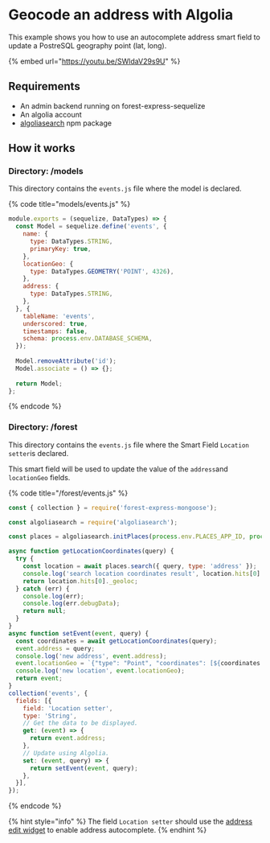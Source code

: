 # Geocode an address with Algolia

This example shows you how to use an autocomplete address smart field to update a PostreSQL geography point \(lat, long\).

{% embed url="https://youtu.be/SWldaV29s9U" %}

## Requirements

* An admin backend running on forest-express-sequelize
* An algolia account
* [algoliasearch](https://www.npmjs.com/package/algoliasearch) npm package

## How it works

### Directory: /models

This directory contains the `events.js` file where the model is declared.

{% code title="models/events.js" %}
```javascript
module.exports = (sequelize, DataTypes) => {
  const Model = sequelize.define('events', {
    name: {
      type: DataTypes.STRING,
      primaryKey: true,
    },
    locationGeo: {
      type: DataTypes.GEOMETRY('POINT', 4326),
    },
    address: {
      type: DataTypes.STRING,
    },
  }, {
    tableName: 'events',
    underscored: true,
    timestamps: false,
    schema: process.env.DATABASE_SCHEMA,
  });
  
  Model.removeAttribute('id');
  Model.associate = () => {};
  
  return Model;
};
```
{% endcode %}

### Directory: /forest

This directory contains the `events.js` file where the Smart Field `Location setter`is declared.  
  
This smart field will be used to update the value of the `address`and `locationGeo` fields.

{% code title="/forest/events.js" %}
```javascript
const { collection } = require('forest-express-mongoose');

const algoliasearch = require('algoliasearch');

const places = algoliasearch.initPlaces(process.env.PLACES_APP_ID, process.env.PLACES_API_KEY);

async function getLocationCoordinates(query) {
  try {
    const location = await places.search({ query, type: 'address' });
    console.log('search location coordinates result', location.hits[0]._geoloc);
    return location.hits[0]._geoloc;
  } catch (err) {
    console.log(err);
    console.log(err.debugData);
    return null;
  }
}
async function setEvent(event, query) {
  const coordinates = await getLocationCoordinates(query);
  event.address = query;
  console.log('new address', event.address);
  event.locationGeo = `{"type": "Point", "coordinates": [${coordinates.lat}, ${coordinates.lng}]}`;
  console.log('new location', event.locationGeo);
  return event;
}
collection('events', {
  fields: [{
    field: 'Location setter',
    type: 'String',
    // Get the data to be displayed.
    get: (event) => {
      return event.address;
    },
    // Update using Algolia.
    set: (event, query) => {
      return setEvent(event, query);
    },
  }],
});
```
{% endcode %}

{% hint style="info" %}
The field `Location setter` should use the [address edit widget](https://docs.forestadmin.com/documentation/reference-guide/fields/customize-your-fields/edit-widgets#address) to enable address autocomplete.
{% endhint %}

